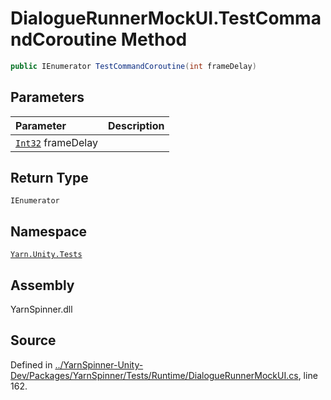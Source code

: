 # DialogueRunnerMockUI.TestCommandCoroutine Method


```csharp
public IEnumerator TestCommandCoroutine(int frameDelay)
```

## Parameters
|Parameter|Description|
|:---|:---|
|[`Int32`](https://docs.microsoft.com/dotnet/api/System.Int32) frameDelay||
## Return Type
`IEnumerator`


## Namespace
[`Yarn.Unity.Tests`](/api/csharp/yarn.unity.tests/README.md)

## Assembly
YarnSpinner.dll

## Source
Defined in [../YarnSpinner-Unity-Dev/Packages/YarnSpinner/Tests/Runtime/DialogueRunnerMockUI.cs](https://github.com/YarnSpinnerTool/YarnSpinner-Unity//blob/develop/Tests/Runtime/DialogueRunnerMockUI.cs#L162), line 162.
